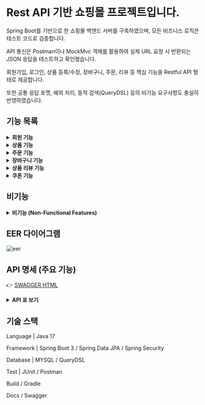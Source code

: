 # Rest API 기반 쇼핑몰 프로젝트입니다.

Spring Boot를 기반으로 한 쇼핑몰 백엔드 서버를 구축하였으며, 모든 비즈니스 로직은 테스트 코드로 검증합니다.

API 통신은 Postman이나 MockMvc 객체를 활용하여 실제 URL 요청 시 반환되는 JSON 응답을 테스트하고 확인했습니다.

회원가입, 로그인, 상품 등록/수정, 장바구니, 주문, 리뷰 등 핵심 기능을 Restful API 형태로 제공합니다.  

또한 공통 응답 포맷, 예외 처리, 동적 검색(QueryDSL) 등의 비기능 요구사항도 충실히 반영하였습니다.


## 기능 목록
<details>
<summary><strong>회원 기능</strong></summary>

- 회원가입  
   - 사용자는 이메일, 비밀번호, 이름, 전화번호 등의 정보를 입력하여 회원 가입을 진행합니다.  
   - 회원 가입 시, 비밀번호는 암호화하여 저장됩니다.

- 로그인  
   - 사용자는 이메일과 비밀번호를 입력하여 로그인할 수 있습니다.  
   - 로그인 성공 시 JWT 토큰을 발급합니다.

- 회원 탈퇴  
   - 회원 탈퇴 시 실제 데이터 삭제 대신, MemberState(Enum)을 변경하여 Soft delete 처리합니다.  
   - 탈퇴한 회원은 로그인 및 서비스 이용이 불가능하며, 데이터는 보존됩니다. (추후 삭제 정책에 따라 완전 삭제 가능)

- 회원 상태 변경  
   - 관리자는 특정 회원의 상태(활성, 휴면, 탈퇴 등)를 변경할 수 있습니다.

</details>

</details>

<details>
<summary><strong>상품 기능</strong></summary>
   
- 상품 등록 / 수정 / 삭제  
   - 상품 정보를 등록하거나 수정, 삭제할 수 있습니다.

- 상품 검색  
   - 상품명 기반 검색 기능을 제공합니다.  
   - 가격대, 카테고리, 평점 필터링을 지원합니다.

- 상품 조회  
   - 전체 상품 목록을 페이징 방식으로 조회할 수 있습니다.

- 카테고리 등록  
   - 관리자가 상품 분류를 위한 카테고리를 생성할 수 있습니다.  
   - 카테고리는 계층 구조를 가질 수 있습니다.

- 전체 카테고리 조회  
   - 사용자 및 관리자가 전체 카테고리 목록을 조회할 수 있습니다.  

</details>

<details>
<summary><strong>주문 기능</strong></summary>

- 주문 생성  
   - 사용자는 상품을 선택하여 주문을 생성할 수 있습니다.  
   - 주문은 쿠폰, 회원 포인트, 상품 할인 등 할인가를 적용해서 생성할 수 있습니다.

- 주문 상태 변경  
   - 주문 생성 후, 관리자는 주문 상태(결제 완료, 배송 중, 배송 완료 등)를 변경할 수 있습니다.

- 주문 취소  
   - 사용자는 주문을 취소할 수 있습니다.

- 하나의 주문 상품 정보 조회  
   - 특정 주문에 대한 상세 정보를 조회할 수 있습니다. (상품명, 수량, 가격 등)

- 한 사람의 전체 주문 조회  
   - 로그인한 사용자는 본인의 모든 주문 내역을 조회할 수 있습니다.

- 전체 주문 조회 (관리자)  
   - 관리자가 전체 회원의 주문 내역을 조회할 수 있습니다.

</details>

<details><summary><strong>장바구니 기능</strong></summary>
   
- 장바구니에 상품 추가  
   - 사용자는 원하는 상품을 장바구니에 담을 수 있습니다.  
   - 상품 옵션과 수량을 함께 선택할 수 있습니다.

- 장바구니 상품 수량 수정  
   - 장바구니에 담긴 상품의 수량을 변경할 수 있습니다.

- 장바구니 상품 삭제  
   - 사용자는 장바구니에 담긴 상품을 삭제할 수 있습니다.

- 장바구니 목록 조회  
   - 현재 장바구니에 담긴 모든 상품을 조회할 수 있습니다.

- 장바구니 비우기  
   - 사용자는 장바구니에 담긴 모든 상품을 한 번에 삭제할 수 있습니다.
</details>


<details>
<summary><strong>상품 리뷰 기능</strong></summary>

- 상품 리뷰 작성  
   - 사용자는 상품에 대해 리뷰를 작성할 수 있습니다.  
   - 리뷰는 별점(평점)과 텍스트(내용)를 함께 작성할 수 있습니다.

- 상품 리뷰 수정  
   - 작성한 리뷰를 수정할 수 있습니다.  
   - 별점과 텍스트 내용을 모두 수정할 수 있습니다.

- 상품 리뷰 삭제  
   - 작성한 리뷰를 삭제할 수 있습니다.  

- 상품 리뷰 조회  
   - 상품별로 작성된 모든 리뷰를 조회할 수 있습니다.  
   - 리뷰 목록은 최신순, 평점순 등으로 정렬할 수 있습니다.

</details>

<details>
<summary><strong>쿠폰 기능</strong></summary>

- 쿠폰 발급  
   - 관리자는 쿠폰을 생성하고, 사용자가 직접 쿠폰을 발급받을 수 있습니다.
   - 쿠폰은 고정 할인 쿠폰, % 할인 쿠폰을 정책별로 관리합니다.

- 쿠폰 사용  
   - 주문 시 보유한 쿠폰을 선택하여 할인 혜택을 적용할 수 있습니다.  
   - 쿠폰 조건(최소 주문 금액, 유효기간 등)에 따라 사용 여부가 결정됩니다.

- 쿠폰 조회  
   - 사용자는 자신이 보유한 쿠폰 목록을 조회할 수 있습니다.  
   - 쿠폰 사용 여부(미사용, 사용 완료, 만료)도 함께 표시됩니다.

</details>


## 비기능

<details><summary><strong>비기능 (Non-Functional Features)</strong></summary>

- 공통 응답 포맷 적용 (ResponseEntity + ApiResponse)  
   - 모든 API는 `code`, `message`, `data`를 포함하는 일관된 응답 구조를 반환합니다.  
   - 클라이언트는 일관된 구조의 응답을 받아 통신할 수 있습니다.

- 체계적인 예외 처리 (Error 인터페이스 + Enum 코드 세분화)  
   - 비즈니스 예외를 구분하여 관리하는 Enum 클래스를 정의하여 예외를 세분화합니다.  
   - 클라이언트는 에러 코드와 메시지를 통해 정확한 오류 원인을 확인할 수 있습니다.

- Spring Security + JWT를 이용한 인증/인가 구현  
   - 로그인 시 Access Token, Refresh Token을 발급하고, 토큰을 통해 인증/인가를 수행합니다.  

- 스케줄러(Scheduler)를 통한 자동 작업 실행  
   - 특정 시간대에 동작하는 서비스 코드를 스케줄링하여 실행합니다.  
   - 예를 들어 쿠폰 만료 처리 및 리뷰 시스템의 정합성 보장을 위해서 실행됩니다.

- 데이터베이스 락을 이용한 동시성 제어  
   - 특정 기능에서 DB Level에서 비관적 락(Pessimistic Lock 등)을 적용합니다.  
   - 재고 초과 주문이나 중복 주문을 방지합니다.

- QueryDSL을 이용한 동적 검색 쿼리 작성  
   - 검색 조건(상품명, 가격, 카테고리 등)에 따라 동적으로 SQL 쿼리를 생성합니다.  
   - JPA Native Query의 가독성이 떨어진다고 판단하여 QueryDSL을 선택했습니다.

- MapStruct를 통한 DTO ↔ Entity 매핑 자동화  
   - DTO와 Entity 간의 매핑을 MapStruct 라이브러리로 관리합니다.
   - DTO를 이용하여 통신하여 순환 참조를 방지합니다.

- 테스트 코드 작성  
   - 테스트 코드를 작성하여 로직을 검증합니다.

</details>


## EER 다이어그램
![eer](https://github.com/user-attachments/assets/607f5d11-6356-44b3-8f71-1c52d53bead7)



## API 명세 (주요 기능)

👉 [SWAGGER HTML](https://kimwanho23.github.io/cofshop)
<details>
<summary><strong>API 표 보기</strong></summary>

**상품 (ItemController)**

| 기능 | Method | URL |
| --- | --- | --- |
| 많이 팔린 상품 조회 | GET | /api/item/populars |
| 상품 단건 조회 | GET | /api/item/{itemId} |
| 상품 등록 | POST | /api/item |
| 상품 검색 | POST | /api/item/search |
| 상품 수정 | PUT | /api/item/{itemId} |
| 상품 삭제 | DELETE | /api/item/{itemId} |

**주문 (OrderController)**

| 기능 | Method | URL |
| --- | --- | --- |
| 주문 상품 정보 조회 | GET | /api/orders/{orderId} |
| 내 주문 목록 조회 | GET | /api/orders/me |
| 전체 주문 목록 조회 | GET | /api/orders |
| 주문 생성 | POST | /api/orders |
| 주문 취소 | PATCH | /api/orders/{orderId}/cancel |
| 상품 구매 확정 | PATCH | /api/orders/{orderId}/confirm |

**회원 (MemberController)**

| 기능 | Method | URL |
| --- | --- | --- |
| 회원 정보 조회 | GET | /api/members/{memberId} |
| 전체 회원 목록 조회 | GET | /api/members |
| 회원 가입 | POST | /api/members/signup |
| 포인트 변경 | PATCH | /api/members/{memberId}/point |
| 회원 상태 변경 | PATCH | /api/members/{memberId}/state |
| 회원 탈퇴 | PATCH | /api/members/me/state |
| 비밀번호 변경 | PATCH | /api/members/me/password |

**장바구니 (CartController)**

| 기능 | Method | URL |
| --- | --- | --- |
| 장바구니 존재 여부 확인 | GET | /api/carts/me/exist |
| 장바구니 생성 | POST | /api/carts/me |
| 장바구니 삭제 | DELETE | /api/carts/me |

**장바구니 상품 (CartItemController)**

| 기능 | Method | URL |
| --- | --- | --- |
| 장바구니 목록 조회 | GET | /api/carts/me |
| 장바구니 총 금액 계산 | GET | /api/cart-items/me/total-price |
| 장바구니 상품 추가 | POST | /api/carts/me/items |
| 다수 상품 추가 | POST | /api/cart-items/me/items/list |
| 장바구니 상품 수량 변경 | PATCH | /api/cart-items/me/quantity |
| 장바구니 개별 상품 삭제 | DELETE | /api/carts/me/items/{itemOptionId} |
| 장바구니 전체 상품 삭제 | DELETE | /api/carts/me/items |

**보안 (AuthController)**

| 기능 | Method | URL |
| --- | --- | --- |
| Refresh Token 재발급 | POST | /api/auth/reissue |

**리뷰 (ReviewController)**

| 기능 | Method | URL |
| --- | --- | --- |
| 상품 리뷰 목록 조회 | GET | /api/reviews/items/{itemId} |
| 리뷰 등록 | POST | /api/reviews/items/{itemId} | <!-- reivews → reviews 오타 수정 -->
| 리뷰 수정 | PUT | /api/reviews/{reviewId} |
| 리뷰 삭제 | DELETE | /api/reviews/{reviewId} |

**쿠폰 (CouponController)**

| 기능 | Method | URL |
| --- | --- | --- |
| 전체 쿠폰 조회 | GET | /api/coupon |
| 쿠폰 단건 조회 | GET | /api/coupon/{couponId} |
| 쿠폰 생성 | POST | /api/coupon |
| 쿠폰 만료 처리 (스케줄러 관리) | PATCH | /api/coupon/expire |
| 쿠폰 상태 변경 | PATCH | /api/coupon/{couponId}/state |
| 쿠폰 취소 | PATCH | /api/coupon/{couponId}/cancel |

**회원 쿠폰 (MemberCouponController)**

| 기능 | Method | URL |
| --- | --- | --- |
| 내 쿠폰 목록 조회 | GET | /api/memberCoupon/me |
| 쿠폰 발급 | POST | /api/memberCoupon/me/{couponId} |
| 회원 쿠폰 만료 처리 (스케줄러 관리) | PATCH | /api/memberCoupon/expire |

**카테고리 (CategoryController)**

| 기능 | Method | URL |
| --- | --- | --- |
| 자식 카테고리 목록 조회 | GET | /api/categories/{categoryId}/children |
| 카테고리 경로 조회 | GET | /api/categories/{categoryId}/path |
| 전체 카테고리 목록 조회 | GET | /api/categories |
| 카테고리 등록 | POST | /api/categories |
| 카테고리 삭제 | DELETE | /api/categories/{id} |

**채팅방 (ChatRoomController) - 고객센터 1:1 채팅 서비스**

| 기능 | Method | URL |
| --- | --- | --- |
| 채팅방 생성 | POST | /api/chat-rooms |
| 상담사 채팅방 배정 | PATCH | /api/chat-rooms/{roomId}/join |
| 채팅방 종료 | PATCH | /api/chat-rooms/{roomId}/close |

**채팅 메시지 (ChatMessageController)**

| 기능 | Method | URL |
| --- | --- | --- |
| 채팅 메시지 목록 조회 | GET | /api/chat-messages/{roomId}/messages |

**통계 (StatisticsController)**

| 기능 | Method | URL |
| --- | --- | --- |
| 기간별 판매량 조회 | GET | /api/statistics/sales-between |
| 최근 7일 인기 상품 조회 | GET | /api/statistics/last-7days |
| 하루 판매량 조회 | GET | /api/statistics/daily-sales |

</details>

## 기술 스택
Language | Java 17

Framework | Spring Boot 3 / Spring Data JPA / Spring Security

Database |  MYSQL / QueryDSL

Test | JUnit / Postman

Build / Gradle

Docs / Swagger
